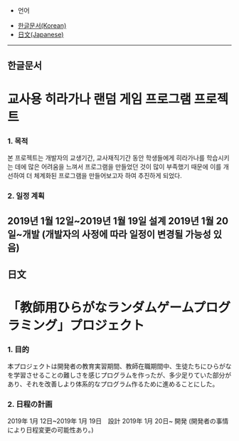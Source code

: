 - 언어
* [한글문서(Korean)](#한글문서)
* [日文(Japanese)](#日文)

------

## 한글문서
# 교사용 히라가나 랜덤 게임 프로그램 프로젝트

### 1. 목적
본 프로젝트는 개발자의 교생기간, 교사재직기간 동안 학생들에게 히라가나를 학습시키는 데에 많은 어려움을 느껴서 프로그램을 만들었던 것이 많이 부족했기 때문에 이를 개선하여 더 체계화된 프로그램을 만들어보고자 하여 추진하게 되었다.

### 2. 일정 계획
2019년 1월 12일~2019년 1월 19일 설계
2019년 1월 20일~개발
(개발자의 사정에 따라 일정이 변경될 가능성 있음)
------

## 日文
# 「教師用ひらがなランダムゲームプログラミング」プロジェクト

### 1. 目的
本プロジェクトは開発者の教育実習期間、教師在職期間中、生徒たちにひらがなを学習させることの難しさを感じプログラムを作ったが、多少足りていた部分があり、それを改善しより体系的なプログラム作るために進めることにした。 

### 2. 日程の計画
2019年 1月 12日~2019年 1月 19日　設計
2019年 1月 20日~ 開発
(開発者の事情により日程変更の可能性あり。)

